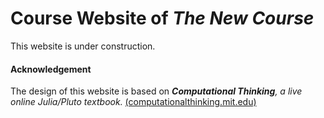 # Course Website of _The New Course_

This website is under construction.

#### Acknowledgement

The design of this website is based on 
_**Computational Thinking**, a live online Julia/Pluto textbook._ [(computationalthinking.mit.edu)](https://computationalthinking.mit.edu)